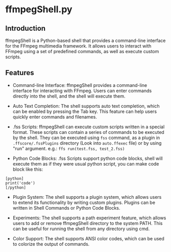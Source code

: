 # ffmpegShell.py

## Introduction

ffmpegShell is a Python-based shell that provides a command-line interface for the FFmpeg multimedia framework. It allows users to interact with FFmpeg using a set of predefined commands, as well as execute custom scripts.

## Features

- Command-line Interface: ffmpegShell provides a command-line interface for interacting with FFmpeg. Users can enter commands directly into the shell, and the shell will execute them.

- Auto Text Completion: The shell supports auto text completion, which can be enabled by pressing the Tab key. This feature can help users quickly enter commands and filenames.

- .fss Scripts: ffmpegShell can execute custom scripts written in a special format. These scripts can contain a series of commands to be executed by the shell. They can be executed using ```fss``` command, as a plugin in ```.ffscore/.fssPlugins``` directory (Look into ``auto.ffexec`` file) or by using "run" argument. e.g.: ```ffs run(test.fss, test_2.fss)```

- Python Code Blocks: .fss Scripts support python code blocks, shell will execute them as if they were usual python script, you can make code block like this:
```
[python]
print('code')
[/python]
```

- Plugin System: The shell supports a plugin system, which allows users to extend its functionality by writing custom plugins. Plugins can be written in Shell Commands or Python Code Blocks.

- Experiments: The shell supports a path experiment feature, which allows users to add or remove ffmpegShell directory to the system PATH. This can be useful for running the shell from any directory using cmd.

- Color Support: The shell supports ANSI color codes, which can be used to colorize the output of commands.